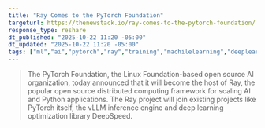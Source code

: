 ```yaml
---
title: "Ray Comes to the PyTorch Foundation"
targeturl: https://thenewstack.io/ray-comes-to-the-pytorch-foundation/
response_type: reshare
dt_published: "2025-10-22 11:20 -05:00"
dt_updated: "2025-10-22 11:20 -05:00"
tags: ["ml","ai","pytorch","ray","training","machilelearning","deeplearning","distributedcomputing","opensource","python"]
---
```


> The PyTorch Foundation, the Linux Foundation-based open source AI organization, today announced that it will become the host of Ray, the popular open source distributed computing framework for scaling AI and Python applications. The Ray project will join existing projects like PyTorch itself, the vLLM inference engine and deep learning optimization library DeepSpeed.